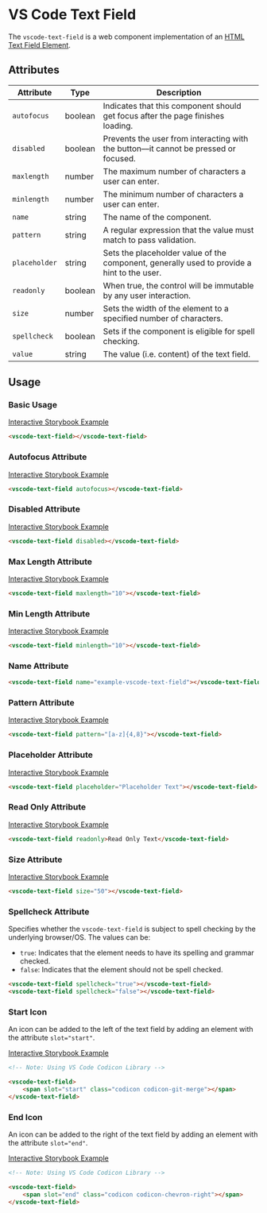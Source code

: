 # VS Code Text Field

The `vscode-text-field` is a web component implementation of an [HTML Text Field Element](https://developer.mozilla.org/en-US/docs/Web/HTML/Element/Input/text).

## Attributes

| Attribute     | Type    | Description                                                                                |
| ------------- | ------- | ------------------------------------------------------------------------------------------ |
| `autofocus`   | boolean | Indicates that this component should get focus after the page finishes loading.            |
| `disabled`    | boolean | Prevents the user from interacting with the button––it cannot be pressed or focused.       |
| `maxlength`   | number  | The maximum number of characters a user can enter.                                         |
| `minlength`   | number  | The minimum number of characters a user can enter.                                         |
| `name`        | string  | The name of the component.                                                                 |
| `pattern`     | string  | A regular expression that the value must match to pass validation.                         |
| `placeholder` | string  | Sets the placeholder value of the component, generally used to provide a hint to the user. |
| `readonly`    | boolean | When true, the control will be immutable by any user interaction.                          |
| `size`        | number  | Sets the width of the element to a specified number of characters.                         |
| `spellcheck`  | boolean | Sets if the component is eligible for spell checking.                                      |
| `value`       | string  | The value (i.e. content) of the text field.                                                |

## Usage

### Basic Usage

[Interactive Storybook Example](https://microsoft.github.io/vscode-webview-ui-toolkit/?path=/story/library-text-field--default)

```html
<vscode-text-field></vscode-text-field>
```

### Autofocus Attribute

[Interactive Storybook Example](https://microsoft.github.io/vscode-webview-ui-toolkit/?path=/story/library-text-field--with-autofocus)

```html
<vscode-text-field autofocus></vscode-text-field>
```

### Disabled Attribute

[Interactive Storybook Example](https://microsoft.github.io/vscode-webview-ui-toolkit/?path=/story/library-text-field--with-disabled)

```html
<vscode-text-field disabled></vscode-text-field>
```

### Max Length Attribute

[Interactive Storybook Example](https://microsoft.github.io/vscode-webview-ui-toolkit/?path=/story/library-text-field--with-max-length)

```html
<vscode-text-field maxlength="10"></vscode-text-field>
```

### Min Length Attribute

[Interactive Storybook Example](https://microsoft.github.io/vscode-webview-ui-toolkit/?path=/story/library-text-field--with-min-length)

```html
<vscode-text-field minlength="10"></vscode-text-field>
```

### Name Attribute

```html
<vscode-text-field name="example-vscode-text-field"></vscode-text-field>
```

### Pattern Attribute

[Interactive Storybook Example](https://microsoft.github.io/vscode-webview-ui-toolkit/?path=/story/library-text-field--with-pattern)

```html
<vscode-text-field pattern="[a-z]{4,8}"></vscode-text-field>
```

### Placeholder Attribute

[Interactive Storybook Example](https://microsoft.github.io/vscode-webview-ui-toolkit/?path=/story/library-text-field--with-placeholder)

```html
<vscode-text-field placeholder="Placeholder Text"></vscode-text-field>
```

### Read Only Attribute

[Interactive Storybook Example](https://microsoft.github.io/vscode-webview-ui-toolkit/?path=/story/library-text-field--with-readonly)

```html
<vscode-text-field readonly>Read Only Text</vscode-text-field>
```

### Size Attribute

[Interactive Storybook Example](https://microsoft.github.io/vscode-webview-ui-toolkit/?path=/story/library-text-field--with-custom-size)

```html
<vscode-text-field size="50"></vscode-text-field>
```

### Spellcheck Attribute

Specifies whether the `vscode-text-field` is subject to spell checking by the underlying browser/OS. The values can be:

-   `true`: Indicates that the element needs to have its spelling and grammar checked.
-   `false`: Indicates that the element should not be spell checked.

```html
<vscode-text-field spellcheck="true"></vscode-text-field>
<vscode-text-field spellcheck="false"></vscode-text-field>
```

### Start Icon

An icon can be added to the left of the text field by adding an element with the attribute `slot="start"`.

[Interactive Storybook Example](https://microsoft.github.io/vscode-webview-ui-toolkit/?path=/story/library-text-field--with-start-icon)

```html
<!-- Note: Using VS Code Codicon Library -->

<vscode-text-field>
	<span slot="start" class="codicon codicon-git-merge"></span>
</vscode-text-field>
```

### End Icon

An icon can be added to the right of the text field by adding an element with the attribute `slot="end"`.

[Interactive Storybook Example](https://microsoft.github.io/vscode-webview-ui-toolkit/?path=/story/library-text-field--with-end-icon)

```html
<!-- Note: Using VS Code Codicon Library -->

<vscode-text-field>
	<span slot="end" class="codicon codicon-chevron-right"></span>
</vscode-text-field>
```
